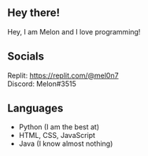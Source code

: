 ## Hey there!
Hey, I am Melon and I love programming!  

## Socials
Replit: https://replit.com/@mel0n7  
Discord: Melon#3515

## Languages
- Python (I am the best at)
- HTML, CSS, JavaScript
- Java (I know almost nothing)

